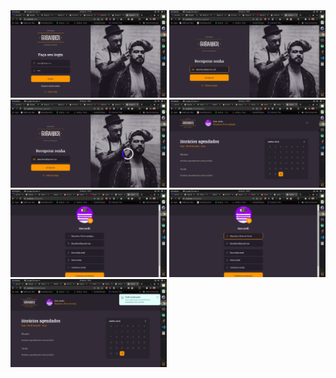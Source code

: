 <img src="./imagens/0101.png" width="250" />
<img src="./imagens/0102.png" width="250" />
<img src="./imagens/0103.png" width="250" />
<img src="./imagens/0104.png" width="250" />
<img src="./imagens/0105.png" width="250" />
<img src="./imagens/0106.png" width="250" />
<img src="./imagens/0107.png" width="250" />
